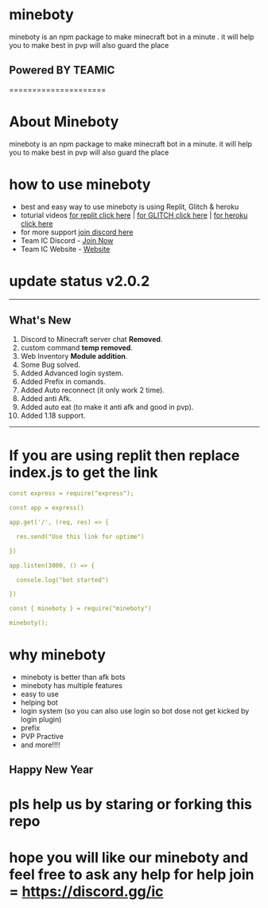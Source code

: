 mineboty
========

mineboty is an npm package to make minecraft bot in a minute .
it will help you to make best in pvp will also guard the place
## Powered BY TEAMIC
  =====================

# About Mineboty 

mineboty is an npm package to make minecraft bot in a minute.
it will help you to make best in pvp will also guard the place


# how to use mineboty

- best and easy way to use mineboty is using Replit, Glitch & heroku 
- toturial videos [for replit click here](https://www.youtube.com/watch?v=WZwroM4NdBU&t=0s)   |   [for GLITCH click here](https://www.youtube.com/watch?v=6sPwCrHFYCY) | [for heroku click here](https://www.youtube.com/watch?v=YMVFHtkmSzg)
- for more support [join discord here](https://discord.gg/8bM62csKYd)
- Team IC Discord - [Join Now](https://discord.gg/teamic)
- Team IC Website - [Website](https://teamic.ml)


# update status v2.0.2

- - - - - - - - - - - - - - - - - - - - - - - - - - - - - - - - - - - - - - - - -
## What's New
1. Discord to Minecraft server chat **Removed**.
2. custom command **temp removed**.
3. Web Inventory **Module addition**.
4. Some Bug solved.
5. Added Advanced login system.
6. Added Prefix in comands.
7. Added Auto reconnect (it only work 2 time).
8. Added anti Afk.
9. Added auto eat (to make it anti afk and good in pvp).
10. Added 1.18 support.
- - - - - - - - - - - - - - - - - - - - - - - - - - - - - - - - - - - - - - - - -

# If you are using replit then replace index.js to get the link
```yaml
const express = require("express");

const app = express()

app.get('/', (req, res) => {

  res.send("Use this link for uptime")

})

app.listen(3000, () => {

  console.log("bot started")

})

const { mineboty } = require("mineboty")

mineboty(); 
```

# why mineboty
- mineboty is better than afk bots
- mineboty has multiple features
- easy to use
- helping bot
- login system (so you can also use login so bot dose not get kicked by login plugin)
- prefix
- PVP Practive
- and more!!!!
## Happy New Year

# pls help us by staring or forking this repo 

# hope you will like our mineboty and feel free to ask any help for help join = https://discord.gg/ic
